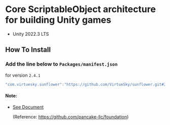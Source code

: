 # Core ScriptableObject architecture for building Unity games
- Unity 2022.3 LTS
## How To Install

### Add the line below to `Packages/manifest.json`

for version `2.4.1`
```csharp
"com.virtuesky.sunflower":"https://github.com/VirtueSky/sunflower.git#2.4.1",
```

#### Note:

- [See Document](https://github.com/VirtueSky/sunflower/wiki)

  (Reference: https://github.com/pancake-llc/foundation)
